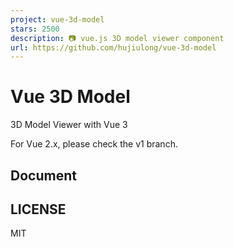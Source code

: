 ```yaml
---
project: vue-3d-model
stars: 2500
description: 📷 vue.js 3D model viewer component
url: https://github.com/hujiulong/vue-3d-model
---
```


Vue 3D Model
============

3D Model Viewer with Vue 3

For Vue 2.x, please check the v1 branch.

Document
--------

LICENSE
-------

MIT
